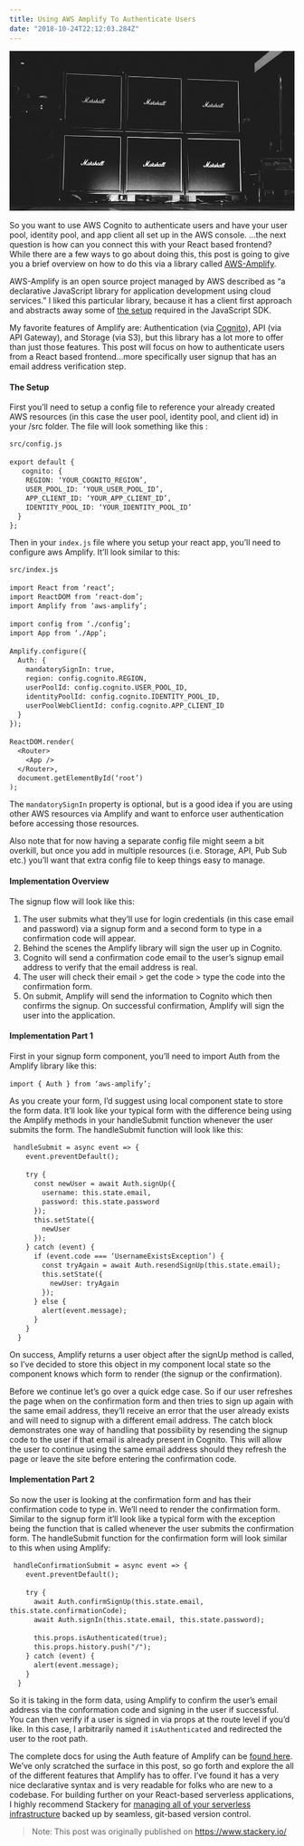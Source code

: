 ```yaml
---
title: Using AWS Amplify To Authenticate Users
date: "2018-10-24T22:12:03.284Z"
---
```


![Amplify](./amplify.jpg)

So you want to use AWS Cognito to authenticate users and have your user pool, identity pool, and app client all set up in the AWS console. ...the next question is how can you connect this with your React based frontend? While there are a few ways to go about doing this, this post is going to give you a brief overview on how to do this via a library called <a href="https://aws-amplify.github.io/" target="_blank" rel="noopener noreferrer">AWS-Amplify</a>.

AWS-Amplify is an open source project managed by AWS described as “a declarative JavaScript library for application development using cloud services.” I liked this particular library, because it has a client first approach and abstracts away some of <a href="https://docs.aws.amazon.com/cognito/latest/developerguide/using-amazon-cognito-user-identity-pools-javascript-examples.html" target="_blank" rel="noopener noreferrer">the setup</a> required in the JavaScript SDK.

My favorite features of Amplify are: Authentication (via <a href="https://aws.amazon.com/cognito/" target="_blank" rel="noopener noreferrer">Cognito</a>), API (via API Gateway), and Storage (via S3), but this library has a lot more to offer than just those features. This post will focus on how to authenticate users from a React based frontend...more specifically user signup that has an email address verification step.

#### The Setup

First you’ll need to setup a config file to reference your already created AWS resources (in this case the user pool, identity pool, and client id) in your /src folder. The file will look something like this :

```
src/config.js

export default {
   cognito: {
    REGION: ‘YOUR_COGNITO_REGION’,
    USER_POOL_ID: ‘YOUR_USER_POOL_ID’,
    APP_CLIENT_ID: ‘YOUR_APP_CLIENT_ID’,
    IDENTITY_POOL_ID: ‘YOUR_IDENTITY_POOL_ID’
  }
};
```

Then in your `index.js` file where you setup your react app, you’ll need to configure aws Amplify. It’ll look similar to this:

```
src/index.js

import React from ‘react’;
import ReactDOM from ‘react-dom’;
import Amplify from ‘aws-amplify’;

import config from ‘./config’;
import App from ‘./App’;

Amplify.configure({
  Auth: {
    mandatorySignIn: true,
    region: config.cognito.REGION,
    userPoolId: config.cognito.USER_POOL_ID,
    identityPoolId: config.cognito.IDENTITY_POOL_ID,
    userPoolWebClientId: config.cognito.APP_CLIENT_ID
  }
});

ReactDOM.render(
  <Router>
    <App />
  </Router>,
  document.getElementById(‘root’)
);
```

The `mandatorySignIn` property is optional, but is a good idea if you are using other AWS resources via Amplify and want to enforce user authentication before accessing those resources.

Also note that for now having a separate config file might seem a bit overkill, but once you add in multiple resources (i.e. Storage, API, Pub Sub etc.)  you’ll want that extra config file to keep things easy to manage.

#### Implementation Overview

The signup flow will look like this:
1. The user submits what they’ll use for login credentials (in this case email and password) via a signup form and a second form to type in a confirmation code will appear.
2. Behind the scenes the Amplify library will sign the user up in Cognito.
3. Cognito will send a confirmation code email to the user’s signup email address to verify that the email address is real.
4. The user will check their email > get the code > type the code into the confirmation form.
5. On submit, Amplify will send the information to Cognito which then confirms the signup. On successful confirmation, Amplify will sign the user into the application.

#### Implementation Part 1

First in your signup form component, you’ll need to import Auth from the Amplify library like this:

`import { Auth } from ‘aws-amplify’;`

As you create your form, I’d suggest using local component state to store the form data. It’ll look like your typical form with the difference being using the Amplify methods in your handleSubmit function whenever the user submits the form. The handleSubmit function will look like this:

```
 handleSubmit = async event => {
    event.preventDefault();

    try {
      const newUser = await Auth.signUp({
        username: this.state.email,
        password: this.state.password
      });
      this.setState({
        newUser
      });
    } catch (event) {
      if (event.code === ‘UsernameExistsException’) {
        const tryAgain = await Auth.resendSignUp(this.state.email);
        this.setState({
          newUser: tryAgain
        });
      } else {
        alert(event.message);
      }
    }
  }
```

On success, Amplify returns a user object after the signUp method is called, so I’ve decided to store this object in my component local state so the component knows which form to render (the signup or the confirmation).

Before we continue let’s go over a quick edge case. So if our user refreshes the page when on the confirmation form and then tries to sign up again with the same email address, they’ll receive an error that the user already exists and will need to signup with a different email address. The catch block demonstrates one way of handling that possibility by resending the signup code to the user if that email is already present in Cognito. This will allow the user to continue using the same email address should they refresh the page or leave the site before entering the confirmation code.

#### Implementation Part 2

So now the user is looking at the confirmation form and has their confirmation code to type in. We’ll need to render the confirmation form. Similar to the signup form it’ll look like a typical form with the exception being the function that is called whenever the user submits the confirmation form. The handleSubmit function for the confirmation form will look similar to this when using Amplify:

```
 handleConfirmationSubmit = async event => {
    event.preventDefault();

    try {
      await Auth.confirmSignUp(this.state.email, this.state.confirmationCode);
      await Auth.signIn(this.state.email, this.state.password);

      this.props.isAuthenticated(true);
      this.props.history.push("/");
    } catch (event) {
      alert(event.message);
    }
  }
```

So it is taking in the form data, using Amplify to confirm the user’s email address via the conformation code and signing in the user if successful. You can then verify if a user is signed in via props at the route level if you’d like. In this case, I arbitrarily named it `isAuthenticated` and redirected the user to the root path.

The complete docs for using the Auth feature of Amplify can be <a href="https://aws-amplify.github.io/docs/js/authentication" target="_blank" rel="noopener noreferrer">found here</a>. We’ve only scratched the surface in this post, so go forth and explore the all of the different features that Amplify has to offer. I’ve found it has a very nice declarative syntax and is very readable for folks who are new to a codebase. For building further on your React-based serverless applications, I highly recommend Stackery for <a href="https://www.stackery.io/product/" target="_blank" rel="noopener noreferrer">managing all of your serverless infrastructure</a> backed up by seamless, git-based version control.

>Note: This post was originally published on https://www.stackery.io/
